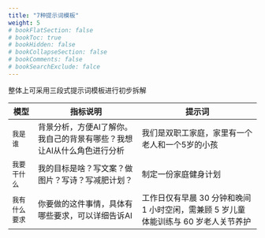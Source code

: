 ```yaml
---
title: "7种提示词模板"
weight: 5
# bookFlatSection: false
# bookToc: true
# bookHidden: false
# bookCollapseSection: false
# bookComments: false
# bookSearchExclude: falce
---
```


整体上可采用三段式提示词模板进行初步拆解

| 模型           | 指标说明                                                     | 提示词                                                       |
| -------------- | ------------------------------------------------------------ | ------------------------------------------------------------ |
| `我是谁`       | 背景分析，方便AI了解你。我自己的背景有哪些？我想让AI从什么角色进行分析 | 我们是双职工家庭，家里有一个老人和一个5岁的小孩              |
| `我要干什么`   | 我的目标是啥？写文案？做图片？写诗？写减肥计划？             | 制定一份家庭健身计划                                         |
| `我有什么要求` | 你要做的这件事情，具体有哪些要求，可以详细告诉AI             | 工作日仅有早晨 30 分钟和晚间 1 小时空闲，需兼顾 5 岁儿童体能训练与 60 岁老人关节养护 |

